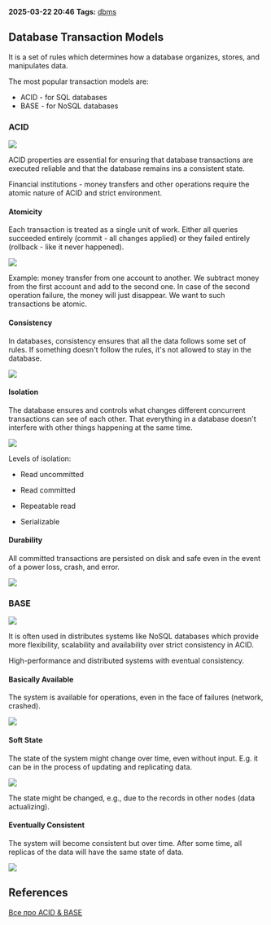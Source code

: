 **2025-03-22 20:46**
**Tags:** [dbms](../2%20-%20tags/dbms.md)

## Database Transaction Models

It is a set of rules which determines how a database organizes, stores, and manipulates data.

The most popular transaction models are:
- ACID - for SQL databases
- BASE - for NoSQL databases

### ACID 

![](../attachments/Pasted%20image%2020250322204909.png)

ACID properties are essential for ensuring that database transactions are executed reliable and that the database remains ins a consistent state.

Financial institutions - money transfers and other operations require the atomic nature of ACID and strict environment.

#### Atomicity

Each transaction is treated as a single unit of work. Either all queries succeeded entirely (commit - all changes applied) or they failed entirely (rollback - like it never happened).

![](../attachments/Pasted%20image%2020250322205212.png)

Example: money transfer from one account to another. We subtract money from the first account and add to the second one. In case of the second operation failure, the money will just disappear. We want to such transactions be atomic.

#### Consistency

In databases, consistency ensures that all the data follows some set of rules. If something doesn't follow the rules, it's not allowed to stay in the database.

![](../attachments/Pasted%20image%2020250322205711.png)

#### Isolation

The database ensures and controls what changes different concurrent transactions can see of each other. That everything in a database doesn't interfere with other things happening at the same time.

![](../attachments/Pasted%20image%2020250322205948.png)

Levels of isolation:

- Read uncommitted

- Read committed 

- Repeatable read

- Serializable

#### Durability

All committed transactions are persisted on disk and safe even in the event of a power loss, crash, and error.

![](../attachments/Pasted%20image%2020250322210510.png)

### BASE

![](../attachments/Pasted%20image%2020250322211308.png)

It is often used in distributes systems like NoSQL databases which provide more flexibility, scalability and availability over strict consistency in ACID. 

High-performance and distributed systems with eventual consistency.

#### Basically Available

The system is available for operations, even in the face of failures (network, crashed).

![](../attachments/Pasted%20image%2020250322211747.png)

#### Soft State

The state of the system might change over time, even without input. E.g. it can be in the process of updating and replicating data.

![](../attachments/Pasted%20image%2020250322211946.png)

The state might be changed, e.g., due to the records in other nodes (data actualizing).

#### Eventually Consistent

The system will become consistent but over time. After some time, all replicas of the data will have the same state of data.

![](../attachments/Pasted%20image%2020250322212200.png)

## References
[Все про ACID & BASE](https://www.youtube.com/watch?v=gxCIZCDnBlY)